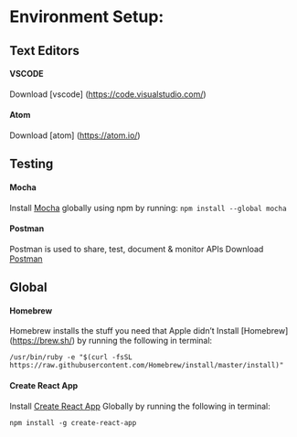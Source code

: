 # Environment Setup:

## Text Editors

#### VSCODE
Download [vscode] (https://code.visualstudio.com/)

#### Atom
Download [atom] (https://atom.io/)

## Testing

#### Mocha
Install [Mocha](https://mochajs.org/) globally using npm by running:
```npm install --global mocha```

#### Postman
Postman is used to share, test, document & monitor APIs
Download [Postman](https://www.getpostman.com/)

## Global

#### Homebrew
Homebrew installs the stuff you need that Apple didn’t
Install [Homebrew] (https://brew.sh/) by running the following in terminal:
```
/usr/bin/ruby -e "$(curl -fsSL https://raw.githubusercontent.com/Homebrew/install/master/install)"
```

#### Create React App
Install [Create React App](https://github.com/facebookincubator/create-react-app) Globally by running the following in terminal:
```
npm install -g create-react-app
```


